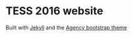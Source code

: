 TESS 2016 website
=================

Built with [Jekyll](https://jekyllrb.com) and the [Agency bootstrap theme ](http://startbootstrap.com/templates/agency/)

